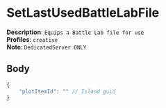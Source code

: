 # SetLastUsedBattleLabFile

**Description**: `Equips a Battle Lab file for use` \
**Profiles**: `creative` \
**Note**: `DedicatedServer ONLY`

## Body
```js
{
    "plotItemId": "" // Island guid
}
```
